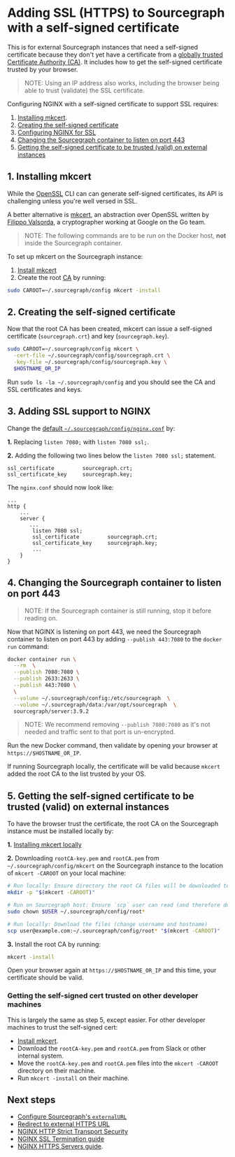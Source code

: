 # Adding SSL (HTTPS) to Sourcegraph with a self-signed certificate

This is for external Sourcegraph instances that need a self-signed certificate because they don't yet have a certificate from a [globally trusted Certificate Authority (CA)](https://en.wikipedia.org/wiki/Certificate_authority#Providers). It includes how to get the self-signed certificate trusted by your browser.

> NOTE: Using an IP address also works, including the browser being able to trust (validate) the SSL certificate.

Configuring NGINX with a self-signed certificate to support SSL requires:

1. [Installing mkcert](#1-installing-mkcert).
1. [Creating the self-signed certificate](#2-creating-the-self-signed-certificate)
1. [Configuring NGINX for SSL](#3-adding-ssl-support-to-nginx)
1. [Changing the Sourcegraph container to listen on port 443](#4-changing-the-quickstart-command-to-listen-on-port-for-ssl)
1. [Getting the self-signed certificate to be trusted (valid) on external instances](#5-getting-the-self-signed-certificate-to-be-trusted-valid-on-external-instances)

## 1. Installing mkcert

While the [OpenSSL](https://wiki.openssl.org/index.php/Command_Line_Utilities) CLI can can generate self-signed certificates, its API is challenging unless you're well versed in SSL.

A better alternative is [mkcert](https://github.com/FiloSottile/mkcert#mkcert), an abstraction over OpenSSL written by [Filippo Valsorda](https://github.com/FiloSottile), a cryptographer working at Google on the Go team.

> NOTE: The following commands are to be run on the Docker host, **not** inside the Sourcegraph container.

To set up mkcert on the Sourcegraph instance:

1. [Install mkcert](https://github.com/FiloSottile/mkcert#installation)
1. Create the root [CA](https://en.wikipedia.org/wiki/Certificate_authority) by running:

```bash
sudo CAROOT=~/.sourcegraph/config mkcert -install
```

## 2. Creating the self-signed certificate

Now that the root CA has been created, mkcert can issue a self-signed certificate (`sourcegraph.crt`) and key (`sourcegraph.key`).

```bash
sudo CAROOT=~/.sourcegraph/config mkcert \
  -cert-file ~/.sourcegraph/config/sourcegraph.crt \
  -key-file ~/.sourcegraph/config/sourcegraph.key \
  $HOSTNAME_OR_IP
```

Run `sudo ls -la ~/.sourcegraph/config` and you should see the CA and SSL certificates and keys.

## 3. Adding SSL support to NGINX

Change the [default `~/.sourcegraph/config/nginx.conf`](https://github.com/sourcegraph/sourcegraph/blob/master/cmd/server/shared/assets/nginx.conf) by:

**1.** Replacing `listen 7080;` with `listen 7080 ssl;`.

**2.** Adding the following two lines below the `listen 7080 ssl;` statement.

```nginx
ssl_certificate         sourcegraph.crt;
ssl_certificate_key     sourcegraph.key;
```

The `nginx.conf` should now look like:

```nginx
...
http {
    ...
    server {
       ...
        listen 7080 ssl;
        ssl_certificate         sourcegraph.crt;
        ssl_certificate_key     sourcegraph.key;
        ...
    }
}
```

## 4. Changing the Sourcegraph container to listen on port 443

> NOTE: If the Sourcegraph container is still running, stop it before reading on.

Now that NGINX is listening on port 443, we need the Sourcegraph container to listen on port 443 by adding `--publish 443:7080` to the `docker run` command:

```bash
docker container run \
  --rm  \
  --publish 7080:7080 \
  --publish 2633:2633 \
  --publish 443:7080 \
  \
  --volume ~/.sourcegraph/config:/etc/sourcegraph  \
  --volume ~/.sourcegraph/data:/var/opt/sourcegraph  \
  sourcegraph/server:3.9.2
```

> NOTE: We recommend removing `--publish 7080:7080` as it's not needed and traffic sent to that port is un-encrypted.

Run the new Docker command, then validate by opening your browser at `https://$HOSTNAME_OR_IP`.

If running Sourcegraph locally, the certificate will be valid because `mkcert` added the root CA to the list trusted by your OS.

## 5. Getting the self-signed certificate to be trusted (valid) on external instances

To have the browser trust the certificate, the root CA on the Sourcegraph instance must be installed locally by:

**1.** [Installing mkcert locally](https://github.com/FiloSottile/mkcert#installation)

**2.** Downloading `rootCA-key.pem` and `rootCA.pem` from `~/.sourcegraph/config/mkcert` on the Sourcegraph instance to the location of `mkcert -CAROOT` on your local machine:

```bash
# Run locally: Ensure directory the root CA files will be downloaded to exists
mkdir -p "$(mkcert -CAROOT)"
```

```bash
# Run on Sourcegraph host: Ensure `scp` user can read (and therefore download) the root CA files
sudo chown $USER ~/.sourcegraph/config/root*
```

```bash
# Run locally: Download the files (change username and hostname)
scp user@example.com:~/.sourcegraph/config/root* "$(mkcert -CAROOT)"
```

**3.** Install the root CA by running:

```bash
mkcert -install
```

Open your browser again at `https://$HOSTNAME_OR_IP` and this time, your certificate should be valid.

### Getting the self-signed cert trusted on other developer machines

This is largely the same as step 5, except easier. For other developer machines to trust the self-signed cert:

- [Install mkcert](https://github.com/FiloSottile/mkcert#installation).
- Download the `rootCA-key.pem` and `rootCA.pem` from Slack or other internal system.
- Move the `rootCA-key.pem` and `rootCA.pem` files into the `mkcert -CAROOT` directory on their machine.
- Run `mkcert -install` on their machine.

## Next steps

- [Configure Sourcegraph's `externalURL`](config/critical_config.md)
- [Redirect to external HTTPS URL](nginx.md#redirect-to-external-https-url)
- [NGINX HTTP Strict Transport Security](nginx.md#redirect-to-external-https-url)
- [NGINX SSL Termination guide](https://docs.nginx.com/nginx/admin-guide/security-controls/terminating-ssl-http/)
- [NGINX HTTPS Servers guide](https://nginx.org/en/docs/http/configuring_https_servers.html).
